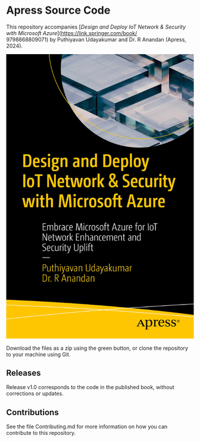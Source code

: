 # Apress Source Code

This repository accompanies [*Design and Deploy IoT Network & Security with Microsoft Azure*](https://link.springer.com/book/	
9798868809071) by Puthiyavan Udayakumar and Dr. R Anandan (Apress, 2024).

[comment]: #cover
![Cover image](979-8-8688-0907-1.jpg)

Download the files as a zip using the green button, or clone the repository to your machine using Git.

## Releases

Release v1.0 corresponds to the code in the published book, without corrections or updates.

## Contributions

See the file Contributing.md for more information on how you can contribute to this repository.